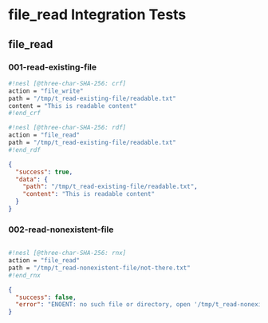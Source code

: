 # file_read Integration Tests

## file_read

### 001-read-existing-file

```sh nesl
#!nesl [@three-char-SHA-256: crf]
action = "file_write"
path = "/tmp/t_read-existing-file/readable.txt"
content = "This is readable content"
#!end_crf
```

```sh nesl
#!nesl [@three-char-SHA-256: rdf]
action = "file_read"
path = "/tmp/t_read-existing-file/readable.txt"
#!end_rdf
```

```json
{
  "success": true,
  "data": {
    "path": "/tmp/t_read-existing-file/readable.txt",
    "content": "This is readable content"
  }
}
```

### 002-read-nonexistent-file

```sh nesl
```

```sh nesl
#!nesl [@three-char-SHA-256: rnx]
action = "file_read"
path = "/tmp/t_read-nonexistent-file/not-there.txt"
#!end_rnx
```

```json
{
  "success": false,
  "error": "ENOENT: no such file or directory, open '/tmp/t_read-nonexistent-file/not-there.txt'"
}
```
